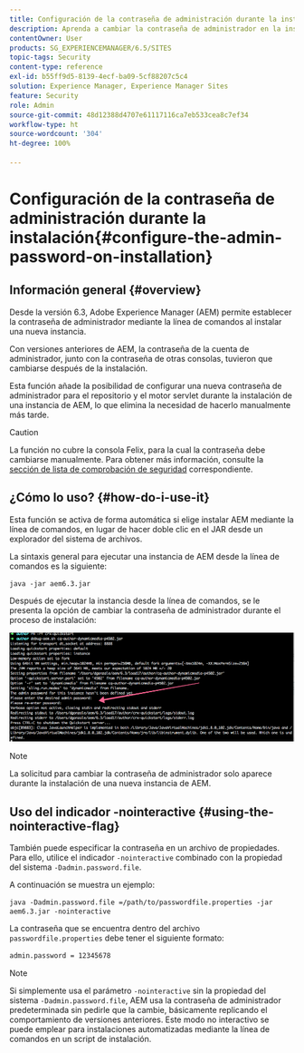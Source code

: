 ```yaml
---
title: Configuración de la contraseña de administración durante la instalación
description: Aprenda a cambiar la contraseña de administrador en la instalación de Adobe Experience Manager.
contentOwner: User
products: SG_EXPERIENCEMANAGER/6.5/SITES
topic-tags: Security
content-type: reference
exl-id: b55ff9d5-8139-4ecf-ba09-5cf88207c5c4
solution: Experience Manager, Experience Manager Sites
feature: Security
role: Admin
source-git-commit: 48d12388d4707e61117116ca7eb533cea8c7ef34
workflow-type: ht
source-wordcount: '304'
ht-degree: 100%

---
```


# Configuración de la contraseña de administración durante la instalación{#configure-the-admin-password-on-installation}

## Información general {#overview}

Desde la versión 6.3, Adobe Experience Manager (AEM) permite establecer la contraseña de administrador mediante la línea de comandos al instalar una nueva instancia.

Con versiones anteriores de AEM, la contraseña de la cuenta de administrador, junto con la contraseña de otras consolas, tuvieron que cambiarse después de la instalación.

Esta función añade la posibilidad de configurar una nueva contraseña de administrador para el repositorio y el motor servlet durante la instalación de una instancia de AEM, lo que elimina la necesidad de hacerlo manualmente más tarde.

>[!CAUTION]
>
>La función no cubre la consola Felix, para la cual la contraseña debe cambiarse manualmente. Para obtener más información, consulte la [sección de lista de comprobación de seguridad](/help/sites-administering/security-checklist.md#change-default-passwords-for-the-aem-and-osgi-console-admin-accounts) correspondiente.

## ¿Cómo lo uso? {#how-do-i-use-it}

Esta función se activa de forma automática si elige instalar AEM mediante la línea de comandos, en lugar de hacer doble clic en el JAR desde un explorador del sistema de archivos.

La sintaxis general para ejecutar una instancia de AEM desde la línea de comandos es la siguiente:

```shell
java -jar aem6.3.jar
```

Después de ejecutar la instancia desde la línea de comandos, se le presenta la opción de cambiar la contraseña de administrador durante el proceso de instalación:

![chlimage_1-116](assets/chlimage_1-116a.png)

>[!NOTE]
>
>La solicitud para cambiar la contraseña de administrador solo aparece durante la instalación de una nueva instancia de AEM.

## Uso del indicador -nointeractive {#using-the-nointeractive-flag}

También puede especificar la contraseña en un archivo de propiedades. Para ello, utilice el indicador `-nointeractive` combinado con la propiedad del sistema `-Dadmin.password.file`.

A continuación se muestra un ejemplo:

```shell
java -Dadmin.password.file =/path/to/passwordfile.properties -jar aem6.3.jar -nointeractive
```

La contraseña que se encuentra dentro del archivo `passwordfile.properties` debe tener el siguiente formato:

```xml
admin.password = 12345678
```

>[!NOTE]
>
>Si simplemente usa el parámetro `-nointeractive` sin la propiedad del sistema `-Dadmin.password.file`, AEM usa la contraseña de administrador predeterminada sin pedirle que la cambie, básicamente replicando el comportamiento de versiones anteriores. Este modo no interactivo se puede emplear para instalaciones automatizadas mediante la línea de comandos en un script de instalación.
